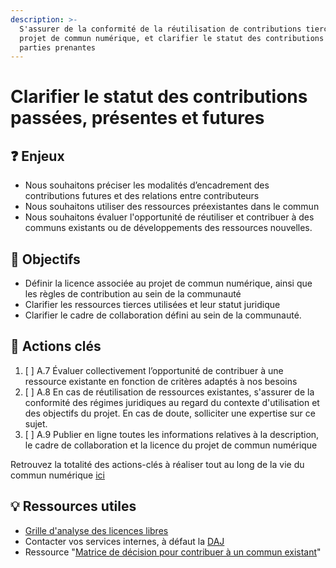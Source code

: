 ```yaml
---
description: >-
  S'assurer de la conformité de la réutilisation de contributions tierces par le
  projet de commun numérique, et clarifier le statut des contributions des
  parties prenantes
---
```


# Clarifier le statut des contributions passées, présentes et futures

## ❓ Enjeux

* Nous souhaitons préciser les modalités d’encadrement des contributions futures et des relations entre contributeurs
* Nous souhaitons utiliser des ressources préexistantes dans le commun
* Nous souhaitons évaluer l'opportunité de réutiliser et contribuer à des communs existants ou de développements des ressources nouvelles.

## 🎯 Objectifs

* Définir la licence associée au projet de commun numérique, ainsi que les règles de contribution au sein de la communauté
* Clarifier les ressources tierces utilisées et leur statut juridique
* Clarifier le cadre de collaboration défini au sein de la communauté.

## 📑 Actions clés

1. [ ] A.7 Évaluer collectivement l’opportunité de contribuer à une ressource existante en fonction de critères adaptés à nos besoins
2. [ ] A.8 En cas de réutilisation de ressources existantes, s'assurer de la conformité des régimes juridiques au regard du contexte d'utilisation et des objectifs du projet. En cas de doute, solliciter une expertise sur ce sujet.
3. [ ] A.9 Publier en ligne toutes les informations relatives à la description, le cadre de collaboration et la licence du projet de commun numérique

Retrouvez la totalité des actions-clés à réaliser tout au long de la vie du commun numérique [ici](../recapitulatif-des-actions-cles.md)

## 💡 Ressources utiles

* [Grille d'analyse des licences libres](https://vvlibri.org/fr/licences/analysis)
* Contacter vos services internes, à défaut la [DAJ](https://www.economie.gouv.fr/apie/coordonnees) 
* Ressource "[Matrice de décision pour contribuer à un commun existant](../../ressources/checklist-1-3-ma-capacite-a-contribuer.md)"

